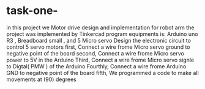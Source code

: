 # task-one-
in this project we Motor drive design and implementation for robot arm
the project was implemented by Tinkercad program
equipments is: Arduino uno R3 , Breadboard small , and 5 Micro servo
Design the electronic circuit to control 5 servo motors
first, Connect a wire frome Micro servo ground to negative point of the board
second, Connect a wire frome Micro servo power to 5V in the Arduino
Third, Connect a wire frome Micro servo signle to Digtal( PMW ) of the Arduino
Fourthly, Connect a wire frome Arduino GND to negative point of the board
fifth, We programmed a code to make all movements at (90) degrees
